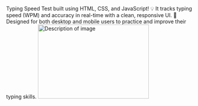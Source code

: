 Typing Speed Test built using HTML, CSS, and JavaScript!
💡 It tracks typing speed (WPM) and accuracy in real-time with a clean, responsive UI.
🎯 Designed for both desktop and mobile users to practice and improve their typing skills.
<img src="[image.jpg](https://media.licdn.com/dms/image/v2/D562DAQFL-n6EvKO9tQ/profile-treasury-image-shrink_800_800/profile-treasury-image-shrink_800_800/0/1737561957103?e=1752832800&v=beta&t=EsLqZ0zWYGoDWAISelDBRgLP-MbMM2yALjN8f6VDu6M)" alt="Description of image" width="300" height="200">
